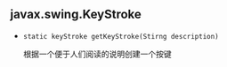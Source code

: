 ## javax.swing.KeyStroke

* `static keyStroke getKeyStroke(Stirng description)`

    根据一个便于人们阅读的说明创建一个按键
